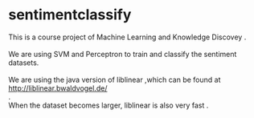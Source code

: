 sentimentclassify
=================
This is a course project of Machine Learning and Knowledge Discovey
.<br/>
<br/>
We are using SVM and Perceptron to train and classify the sentiment datasets.<br/>
<br/>
We are using the java version of liblinear ,which can be found at http://liblinear.bwaldvogel.de/ <br/>.
<br/>
When the dataset becomes larger, liblinear is also very fast .

